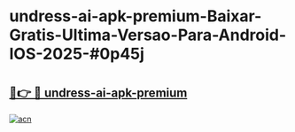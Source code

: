 # undress-ai-apk-premium-Baixar-Gratis-Ultima-Versao-Para-Android-IOS-2025-#0p45j

# <h2><a href="https://ainizakaria.my?title=undress-ai-apk-premium&ref=24M">🔗👉 🔴 undress-ai-apk-premium</a></h2>

[![acn](https://github.com/user-attachments/assets/0f9c940e-d8b0-45ae-aac7-cd30a18b3e1c)](https://ainizakaria.my?title=undress-ai-apk-premium&ref=24M)

